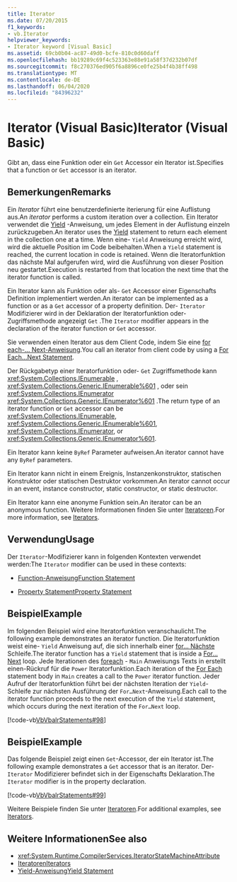 ```yaml
---
title: Iterator
ms.date: 07/20/2015
f1_keywords:
- vb.Iterator
helpviewer_keywords:
- Iterator keyword [Visual Basic]
ms.assetid: 69cb0b04-ac87-49d0-bcfe-810c0d60daff
ms.openlocfilehash: bb19289c69f4c523363e88e91a58f37d232b07df
ms.sourcegitcommit: f8c270376ed905f6a8896ce0fe25b4f4b38ff498
ms.translationtype: MT
ms.contentlocale: de-DE
ms.lasthandoff: 06/04/2020
ms.locfileid: "84396232"
---
```

# <a name="iterator-visual-basic"></a><span data-ttu-id="779e1-102">Iterator (Visual Basic)</span><span class="sxs-lookup"><span data-stu-id="779e1-102">Iterator (Visual Basic)</span></span>
<span data-ttu-id="779e1-103">Gibt an, dass eine Funktion oder ein `Get` Accessor ein Iterator ist.</span><span class="sxs-lookup"><span data-stu-id="779e1-103">Specifies that a function or `Get` accessor is an iterator.</span></span>  
  
## <a name="remarks"></a><span data-ttu-id="779e1-104">Bemerkungen</span><span class="sxs-lookup"><span data-stu-id="779e1-104">Remarks</span></span>  
 <span data-ttu-id="779e1-105">Ein *Iterator* führt eine benutzerdefinierte iterierung für eine Auflistung aus.</span><span class="sxs-lookup"><span data-stu-id="779e1-105">An *iterator* performs a custom iteration over a collection.</span></span> <span data-ttu-id="779e1-106">Ein Iterator verwendet die [Yield](../statements/yield-statement.md) -Anweisung, um jedes Element in der Auflistung einzeln zurückzugeben.</span><span class="sxs-lookup"><span data-stu-id="779e1-106">An iterator uses the [Yield](../statements/yield-statement.md) statement to return each element in the collection one at a time.</span></span> <span data-ttu-id="779e1-107">Wenn eine- `Yield` Anweisung erreicht wird, wird die aktuelle Position im Code beibehalten.</span><span class="sxs-lookup"><span data-stu-id="779e1-107">When a `Yield` statement is reached, the current location in code is retained.</span></span> <span data-ttu-id="779e1-108">Wenn die Iteratorfunktion das nächste Mal aufgerufen wird, wird die Ausführung von dieser Position neu gestartet.</span><span class="sxs-lookup"><span data-stu-id="779e1-108">Execution is restarted from that location the next time that the iterator function is called.</span></span>  
  
 <span data-ttu-id="779e1-109">Ein Iterator kann als Funktion oder als- `Get` Accessor einer Eigenschafts Definition implementiert werden.</span><span class="sxs-lookup"><span data-stu-id="779e1-109">An iterator can be implemented as a function or as a `Get` accessor of a property definition.</span></span> <span data-ttu-id="779e1-110">Der- `Iterator` Modifizierer wird in der Deklaration der Iteratorfunktion oder-Zugriffsmethode angezeigt `Get` .</span><span class="sxs-lookup"><span data-stu-id="779e1-110">The `Iterator` modifier appears in the declaration of the iterator function or `Get` accessor.</span></span>  
  
 <span data-ttu-id="779e1-111">Sie verwenden einen Iterator aus dem Client Code, indem Sie eine [for each-... Next-Anweisung](../statements/for-each-next-statement.md).</span><span class="sxs-lookup"><span data-stu-id="779e1-111">You call an iterator from client code by using a [For Each...Next Statement](../statements/for-each-next-statement.md).</span></span>  
  
 <span data-ttu-id="779e1-112">Der Rückgabetyp einer Iteratorfunktion oder- `Get` Zugriffsmethode kann <xref:System.Collections.IEnumerable> , <xref:System.Collections.Generic.IEnumerable%601> , oder sein <xref:System.Collections.IEnumerator> <xref:System.Collections.Generic.IEnumerator%601> .</span><span class="sxs-lookup"><span data-stu-id="779e1-112">The return type of an iterator function or `Get` accessor can be <xref:System.Collections.IEnumerable>, <xref:System.Collections.Generic.IEnumerable%601>, <xref:System.Collections.IEnumerator>, or <xref:System.Collections.Generic.IEnumerator%601>.</span></span>  
  
 <span data-ttu-id="779e1-113">Ein Iterator kann keine `ByRef` Parameter aufweisen.</span><span class="sxs-lookup"><span data-stu-id="779e1-113">An iterator cannot have any `ByRef` parameters.</span></span>  
  
 <span data-ttu-id="779e1-114">Ein Iterator kann nicht in einem Ereignis, Instanzenkonstruktor, statischen Konstruktor oder statischen Destruktor vorkommen.</span><span class="sxs-lookup"><span data-stu-id="779e1-114">An iterator cannot occur in an event, instance constructor, static constructor, or static destructor.</span></span>  
  
 <span data-ttu-id="779e1-115">Ein Iterator kann eine anonyme Funktion sein.</span><span class="sxs-lookup"><span data-stu-id="779e1-115">An iterator can be an anonymous function.</span></span> <span data-ttu-id="779e1-116">Weitere Informationen finden Sie unter [Iteratoren](../../programming-guide/concepts/iterators.md).</span><span class="sxs-lookup"><span data-stu-id="779e1-116">For more information, see [Iterators](../../programming-guide/concepts/iterators.md).</span></span>  
  
## <a name="usage"></a><span data-ttu-id="779e1-117">Verwendung</span><span class="sxs-lookup"><span data-stu-id="779e1-117">Usage</span></span>  
 <span data-ttu-id="779e1-118">Der `Iterator`-Modifizierer kann in folgenden Kontexten verwendet werden:</span><span class="sxs-lookup"><span data-stu-id="779e1-118">The `Iterator` modifier can be used in these contexts:</span></span>  
  
- [<span data-ttu-id="779e1-119">Function-Anweisung</span><span class="sxs-lookup"><span data-stu-id="779e1-119">Function Statement</span></span>](../statements/function-statement.md)  
  
- [<span data-ttu-id="779e1-120">Property Statement</span><span class="sxs-lookup"><span data-stu-id="779e1-120">Property Statement</span></span>](../statements/property-statement.md)  
  
## <a name="example"></a><span data-ttu-id="779e1-121">Beispiel</span><span class="sxs-lookup"><span data-stu-id="779e1-121">Example</span></span>  
 <span data-ttu-id="779e1-122">Im folgenden Beispiel wird eine Iteratorfunktion veranschaulicht.</span><span class="sxs-lookup"><span data-stu-id="779e1-122">The following example demonstrates an iterator function.</span></span> <span data-ttu-id="779e1-123">Die Iteratorfunktion weist eine- `Yield` Anweisung auf, die sich innerhalb einer [for... Nächste](../statements/for-next-statement.md) Schleife.</span><span class="sxs-lookup"><span data-stu-id="779e1-123">The iterator function has a `Yield` statement that is inside a [For…Next](../statements/for-next-statement.md) loop.</span></span> <span data-ttu-id="779e1-124">Jede Iterationen des [foreach](../statements/for-each-next-statement.md) - `Main` Anweisungs Texts in erstellt einen-Rückruf für die `Power` Iteratorfunktion.</span><span class="sxs-lookup"><span data-stu-id="779e1-124">Each iteration of the [For Each](../statements/for-each-next-statement.md) statement body in `Main` creates a call to the `Power` iterator function.</span></span> <span data-ttu-id="779e1-125">Jeder Aufruf der Iteratorfunktion führt bei der nächsten Iteration der `Yield`-Schleife zur nächsten Ausführung der `For…Next`-Anweisung.</span><span class="sxs-lookup"><span data-stu-id="779e1-125">Each call to the iterator function proceeds to the next execution of the `Yield` statement, which occurs during the next iteration of the `For…Next` loop.</span></span>  
  
 [!code-vb[VbVbalrStatements#98](~/samples/snippets/visualbasic/VS_Snippets_VBCSharp/VbVbalrStatements/VB/Class2.vb#98)]  
  
## <a name="example"></a><span data-ttu-id="779e1-126">Beispiel</span><span class="sxs-lookup"><span data-stu-id="779e1-126">Example</span></span>  
 <span data-ttu-id="779e1-127">Das folgende Beispiel zeigt einen `Get`-Accessor, der ein Iterator ist.</span><span class="sxs-lookup"><span data-stu-id="779e1-127">The following example demonstrates a `Get` accessor that is an iterator.</span></span> <span data-ttu-id="779e1-128">Der- `Iterator` Modifizierer befindet sich in der Eigenschafts Deklaration.</span><span class="sxs-lookup"><span data-stu-id="779e1-128">The `Iterator` modifier is in the property declaration.</span></span>  
  
 [!code-vb[VbVbalrStatements#99](~/samples/snippets/visualbasic/VS_Snippets_VBCSharp/VbVbalrStatements/VB/Class2.vb#99)]  
  
 <span data-ttu-id="779e1-129">Weitere Beispiele finden Sie unter [Iteratoren](../../programming-guide/concepts/iterators.md).</span><span class="sxs-lookup"><span data-stu-id="779e1-129">For additional examples, see [Iterators](../../programming-guide/concepts/iterators.md).</span></span>  
  
## <a name="see-also"></a><span data-ttu-id="779e1-130">Weitere Informationen</span><span class="sxs-lookup"><span data-stu-id="779e1-130">See also</span></span>

- <xref:System.Runtime.CompilerServices.IteratorStateMachineAttribute>
- [<span data-ttu-id="779e1-131">Iteratoren</span><span class="sxs-lookup"><span data-stu-id="779e1-131">Iterators</span></span>](../../programming-guide/concepts/iterators.md)
- [<span data-ttu-id="779e1-132">Yield-Anweisung</span><span class="sxs-lookup"><span data-stu-id="779e1-132">Yield Statement</span></span>](../statements/yield-statement.md)
